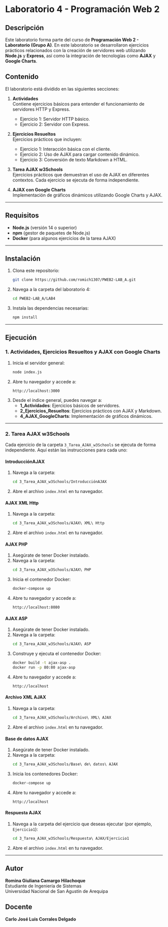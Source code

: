 # Laboratorio 4 - Programación Web 2

## Descripción
Este laboratorio forma parte del curso de **Programación Web 2 - Laboratorio (Grupo A)**. En este laboratorio se desarrollaron ejercicios prácticos relacionados con la creación de servidores web utilizando **Node.js** y **Express**, así como la integración de tecnologías como **AJAX** y **Google Charts**.

## Contenido
El laboratorio está dividido en las siguientes secciones:

1. **Actividades**  
   Contiene ejercicios básicos para entender el funcionamiento de servidores HTTP y Express.
   - Ejercicio 1: Servidor HTTP básico.
   - Ejercicio 2: Servidor con Express.

2. **Ejercicios Resueltos**  
   Ejercicios prácticos que incluyen:
   - Ejercicio 1: Interacción básica con el cliente.
   - Ejercicio 2: Uso de AJAX para cargar contenido dinámico.
   - Ejercicio 3: Conversión de texto Markdown a HTML.

3. **Tarea AJAX w3Schools**  
   Ejercicios prácticos que demuestran el uso de AJAX en diferentes contextos. Cada ejercicio se ejecuta de forma independiente.

4. **AJAX con Google Charts**  
   Implementación de gráficos dinámicos utilizando Google Charts y AJAX.

---

## Requisitos
- **Node.js** (versión 14 o superior)
- **npm** (gestor de paquetes de Node.js)
- **Docker** (para algunos ejercicios de la tarea AJAX)

---

## Instalación
1. Clona este repositorio:
   ```bash
   git clone https://github.com/romich1307/PWEB2-LAB_A.git
   ```
2. Navega a la carpeta del laboratorio 4:
   ```bash
   cd PWEB2-LAB_A/LAB4
   ```
3. Instala las dependencias necesarias:
   ```bash
   npm install
   ```

---

## Ejecución

### **1. Actividades, Ejercicios Resueltos y AJAX con Google Charts**
1. Inicia el servidor general:
   ```bash
   node index.js
   ```
2. Abre tu navegador y accede a:
   ```
   http://localhost:3000
   ```
3. Desde el índice general, puedes navegar a:
   - **1_Actividades**: Ejercicios básicos de servidores.
   - **2_Ejercicios_Resueltos**: Ejercicios prácticos con AJAX y Markdown.
   - **4_AJAX_GoogleCharts**: Implementación de gráficos dinámicos.

---

### **2. Tarea AJAX w3Schools**
Cada ejercicio de la carpeta `3_Tarea_AJAX_w3Schools` se ejecuta de forma independiente. Aquí están las instrucciones para cada uno:

#### **IntroducciónAJAX**
1. Navega a la carpeta:
   ```bash
   cd 3_Tarea_AJAX_w3Schools/IntroducciónAJAX
   ```
2. Abre el archivo `index.html` en tu navegador.

#### **AJAX XML Http**
1. Navega a la carpeta:
   ```bash
   cd 3_Tarea_AJAX_w3Schools/AJAX\ XML\ Http
   ```
2. Abre el archivo `index.html` en tu navegador.

#### **AJAX PHP**
1. Asegúrate de tener Docker instalado.
2. Navega a la carpeta:
   ```bash
   cd 3_Tarea_AJAX_w3Schools/AJAX\ PHP
   ```
3. Inicia el contenedor Docker:
   ```bash
   docker-compose up
   ```
4. Abre tu navegador y accede a:
   ```
   http://localhost:8080
   ```

#### **AJAX ASP**
1. Asegúrate de tener Docker instalado.
2. Navega a la carpeta:
   ```bash
   cd 3_Tarea_AJAX_w3Schools/AJAX\ ASP
   ```
3. Construye y ejecuta el contenedor Docker:
   ```bash
   docker build -t ajax-asp .
   docker run -p 80:80 ajax-asp
   ```
4. Abre tu navegador y accede a:
   ```
   http://localhost
   ```

#### **Archivo XML AJAX**
1. Navega a la carpeta:
   ```bash
   cd 3_Tarea_AJAX_w3Schools/Archivo\ XML\ AJAX
   ```
2. Abre el archivo `index.html` en tu navegador.

#### **Base de datos AJAX**
1. Asegúrate de tener Docker instalado.
2. Navega a la carpeta:
   ```bash
   cd 3_Tarea_AJAX_w3Schools/Base\ de\ datos\ AJAX
   ```
3. Inicia los contenedores Docker:
   ```bash
   docker-compose up
   ```
4. Abre tu navegador y accede a:
   ```
   http://localhost
   ```

#### **Respuesta AJAX**
1. Navega a la carpeta del ejercicio que deseas ejecutar (por ejemplo, `Ejercicio1`):
   ```bash
   cd 3_Tarea_AJAX_w3Schools/Respuesta\ AJAX/Ejercicio1
   ```
2. Abre el archivo `index.html` en tu navegador.

---

## Autor
**Romina Giuliana Camargo Hilachoque**  
Estudiante de Ingeniería de Sistemas  
Universidad Nacional de San Agustín de Arequipa

## Docente
**Carlo José Luis Corrales Delgado**
